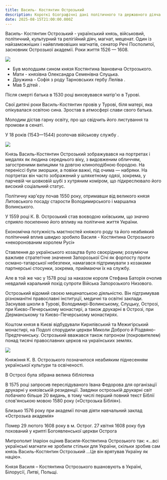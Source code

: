 ```yaml
---
title: Василь- Костянтин Острозький
description: Короткі біографічні дані політичного та державного діяча
date: 2025-08-15T21:00:00.000Z
---
```


Василь- Костянтин Острозький - український князь, військовий, політичний, культурний та релігійний діяч, магнат, меценат. Один із найзаможніших і найвпливовіших магнатів, сенатор Речі Посполитої, засновник Острозької академії. Роки життя 1526 — 1608.

![](/uploads/20190322152844.jpg)

* Був молодшим сином князя Костянтина Івановича Острозького.
* Мати - князівна Олександра Семенівна Слуцька.
* Дружина -  Софія з роду Тарновських гербу Леліва .
*  Мав 5 дітей .

Після смерті батька в 1530 році виховувався матір'ю в Турові.

Свої дитячі роки Василь-Костянтин провів у Турові, біля матері, яка опікувалася освітою сина. Зростав в атмосфері слави свого батька.

Молодим дістав гарну освіту, про що свідчить його листування та промови в сенаті. 

У 18 років (1543—1544) розпочав військову службу .

![](/uploads/василь.jpg)

Князь Василь-Костянтин Острозький зображувався на портретах і медалях як людина середнього віку, з видовженим обличчям, загостреними вилицями та довгою клиноподібною бородою. На переніссі  були зморшки, а повіки важкі, під очима — набряки. На портретах він часто зображений у шляхетному одязі, зокрема, у парчевій чи шовковій шубі з хутряним коміром, що підкреслювало його високий соціальний статус.

Політичну кар'єру почав 1550 року, отримавши від великого князя Литовського посаду старости Володимирського і маршалка Волинського. 

У 1559 році К. В. Острозький став воєводою київським, що значно сприяло посиленню його впливу на політичне життя України.

Економічна потужність маєтностей княжого роду та його неабиякий політичний вплив швидко зробило Василя - Костянтина Острозького «некоронованим королем Русі»

Ставлення до українського козацтва було своєрідним; розуміючи важливе стратегічне значення Запорозької Січі як форпосту проти османо-татарської небезпеки, намагався підтримувати з козаками партнерські стосунки, зокрема, приймаючи їх на службу.

Але в той же час у 1578 році за наказом короля Стефана Баторія очолив невдалий каральний похід супроти Війська Запорозького Низового. 

Острозький відомий своєю меценатською діяльністю. Він підтримував різноманітні православні інституції, медичні та освітні заклади. Заснував школи в Турові, Володимирі-Волинському, Слуцьку, Острозі, при Києво-Печерському монастирі, а також друкарні в Острозі, при Дерманському та Києво-Печерському монастирях. 

Коштом князя в Києві відбудували Кирилівський та Межигірський монастирі, на Подолі спорудили церкви Миколи Доброго й Різдвяно-Предтечинську. Острозький вважався також патроном (покровителем) понад тисячі православних церков на українських землях.

![](/uploads/василь2.jpg)

Княжіння К. В. Острозького позначилося неабияким піднесенням української культури та освіченості.

В Острозі була зібрана велика бібліотека

В 1575 році запросив переслідуваного Івана Федорова для організації друкарні у князівській резиденції. Завдяки острозькій друкарні світ побачило більше 20 видань, в тому числі перший повний текст Біблії слов'янською мовою 1580 року («Острозька Біблія»).

Близько 1576 року при академії почав діяти навчальний заклад «Острозька академія»

Помер  29 лютого 1608 року  в м. Острог. 27 квітня 1608 року був похований у крипті Богоявленської церкви Острога

Митрополит Іларіон оцінив Василя-Костянтина Острозького так: «…всі українські магнати не зробили стільки для України, скільки зробив сам князь Василь-Костянтин Острозький …Це він врятував Україну як націю».

Князя Василя – Костянтина Острозького вшановують в Україні, Білорусії, Литві, Польщі.
